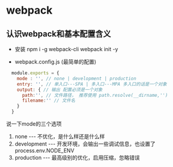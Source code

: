 # webpack

## 认识webpack和基本配置含义

  * 安装
    npm i -g webpack-cli
    webpack init -y

  * webpack.config.js (最简单的配置)

  ```js
    module.exports = {
      mode : '', // none | development | production
      entry: '', // 单入口---SPA | 多入口---MPA 多入口的话是一个对象
      output: { // 输出 配置必须是一个对象
        path:'', // 文件路径， 推荐使用 path.resolve(__dirname,'')
        filename:'' // 文件名
      }
    }
  ```
  说一下mode的三个选项
  1. none --- 不优化，是什么样还是什么样
  2. development --- 开发环境，会输出一些调试信息，也设置了process.env.NODE_ENV
  3. production --- 最高级别的优化，启用压缩，忽略错误
  <back-to-top />